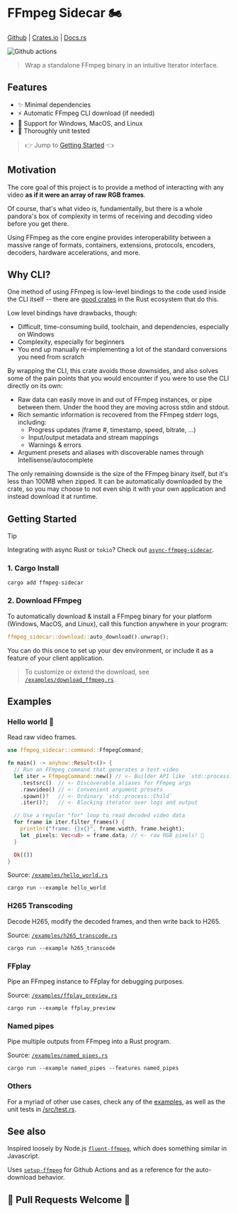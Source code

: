 # FFmpeg Sidecar 🏍

[Github](https://github.com/nathanbabcock/ffmpeg-sidecar) |
[Crates.io](https://crates.io/crates/ffmpeg-sidecar) |
[Docs.rs](https://docs.rs/ffmpeg-sidecar)

![Github actions](https://github.com/nathanbabcock/ffmpeg-sidecar/actions/workflows/ci.yml/badge.svg)

> Wrap a standalone FFmpeg binary in an intuitive Iterator interface.

## Features

- ✨ Minimal dependencies
- ⚡ Automatic FFmpeg CLI download (if needed)
- 🤗 Support for Windows, MacOS, and Linux
- 🧪 Thoroughly unit tested

> 👉 Jump to [Getting Started](#getting-started) 👈

## Motivation

The core goal of this project is to provide a method of interacting with any video **as if it were an
array of raw RGB frames**.

Of course, that's what video _is_, fundamentally, but there is a whole pandora's
box of complexity in terms of receiving and decoding video before you get there.

Using FFmpeg as the core engine provides interoperability between a massive
range of formats, containers, extensions, protocols, encoders, decoders, hardware accelerations, and
more.

## Why CLI?

One method of using FFmpeg is low-level bindings to the code used inside the CLI
itself -- there are [good crates](https://crates.io/crates/ffmpeg-sys-next) in
the Rust ecosystem that do this.

Low level bindings have drawbacks, though:

- Difficult, time-consuming build, toolchain, and dependencies, especially on Windows
- Complexity, especially for beginners
- You end up manually re-implementing a lot of the standard conversions you need
  from scratch

By wrapping the CLI, this crate avoids those downsides, and also solves some of
the pain points that you would encounter if you were to use the CLI directly on
its own:

- Raw data can easily move in and out of FFmpeg instances, or pipe between them. Under the hood they
  are moving across stdin and stdout.
- Rich semantic information is recovered from the FFmpeg stderr logs, including:
  - Progress updates (frame #, timestamp, speed, bitrate, ...)
  - Input/output metadata and stream mappings
  - Warnings & errors
- Argument presets and aliases with discoverable names through Intellisense/autocomplete

The only remaining downside is the size of the FFmpeg binary itself, but it's
less than 100MB when zipped. It can be automatically downloaded by the crate, so
you may choose to not even ship it with your own application and instead
download it at runtime.

## Getting Started

> [!TIP]
> Integrating with async Rust or `tokio`? Check out [`async-ffmpeg-sidecar`](https://github.com/dvtkrlbs/async-ffmpeg-sidecar).

### 1. Cargo Install

```console
cargo add ffmpeg-sidecar
```

### 2. Download FFmpeg

To automatically download & install a FFmpeg binary for your platform
(Windows, MacOS, and Linux), call this function anywhere in your program:

```rust
ffmpeg_sidecar::download::auto_download().unwrap();
```

You can do this once to set up your dev environment, or include it as a feature
of your client application.

> To customize or extend the download, see [`/examples/download_ffmpeg.rs`](/examples/download_ffmpeg.rs).

## Examples

### Hello world 👋

Read raw video frames.

```rust
use ffmpeg_sidecar::command::FfmpegCommand;

fn main() -> anyhow::Result<()> {
  // Run an FFmpeg command that generates a test video
  let iter = FfmpegCommand::new() // <- Builder API like `std::process::Command`
    .testsrc()  // <- Discoverable aliases for FFmpeg args
    .rawvideo() // <- Convenient argument presets
    .spawn()?   // <- Ordinary `std::process::Child`
    .iter()?;   // <- Blocking iterator over logs and output

  // Use a regular "for" loop to read decoded video data
  for frame in iter.filter_frames() {
    println!("frame: {}x{}", frame.width, frame.height);
    let _pixels: Vec<u8> = frame.data; // <- raw RGB pixels! 🎨
  }

  Ok(())
}
```

Source: [`/examples/hello_world.rs`](/examples/hello_world.rs)

```console
cargo run --example hello_world
```

### H265 Transcoding

Decode H265, modify the decoded frames, and then write back to H265.

Source: [`/examples/h265_transcode.rs`](/examples/h265_transcode.rs)

```console
cargo run --example h265_transcode
```

### FFplay

Pipe an FFmpeg instance to FFplay for debugging purposes.

Source: [`/examples/ffplay_preview.rs`](/examples/ffplay_preview.rs)

```console
cargo run --example ffplay_preview
```

### Named pipes

Pipe multiple outputs from FFmpeg into a Rust program.

Source: [`/examples/named_pipes.rs`](/examples/named_pipes.rs)

```console
cargo run --example named_pipes --features named_pipes
```

### Others

For a myriad of other use cases, check any of the [examples](/examples/), as
well as the unit tests in [/src/test.rs](/src/test.rs).

## See also

Inspired loosely by Node.js
[`fluent-ffmpeg`](https://www.npmjs.com/package/fluent-ffmpeg), which does
something similar in Javascript.

Uses [`setup-ffmpeg`](https://github.com/FedericoCarboni/setup-ffmpeg) for
Github Actions and as a reference for the auto-download behavior.

## 📣 Pull Requests Welcome 📣
